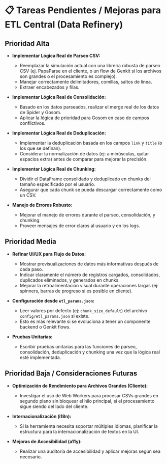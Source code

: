 # 📋 Tareas Pendientes / Mejoras para ETL Central (Data Refinery)

## Prioridad Alta
- **Implementar Lógica Real de Parseo CSV:**
  - Reemplazar la simulación actual con una librería robusta de parseo CSV (ej. PapaParse en el cliente, o un flow de Genkit si los archivos son grandes o el procesamiento es complejo).
  - Manejar correctamente delimitadores, comillas, saltos de línea.
  - Extraer encabezados y filas.

- **Implementar Lógica Real de Consolidación:**
  - Basado en los datos parseados, realizar el merge real de los datos de Spider y Gosom.
  - Aplicar la lógica de prioridad para Gosom en caso de campos conflictivos.

- **Implementar Lógica Real de Deduplicación:**
  - Implementar la deduplicación basada en los campos `link` y `title` (o los que se definan).
  - Considerar la normalización de datos (ej: a minúsculas, quitar espacios extra) antes de comparar para mejorar la precisión.

- **Implementar Lógica Real de Chunking:**
  - Dividir el DataFrame consolidado y deduplicado en chunks del tamaño especificado por el usuario.
  - Asegurar que cada chunk se pueda descargar correctamente como un CSV.

- **Manejo de Errores Robusto:**
  - Mejorar el manejo de errores durante el parseo, consolidación, y chunking.
  - Proveer mensajes de error claros al usuario y en los logs.

## Prioridad Media
- **Refinar UI/UX para Flujo de Datos:**
  - Mostrar previsualizaciones de datos más informativas después de cada paso.
  - Indicar claramente el número de registros cargados, consolidados, duplicados eliminados, y generados en chunks.
  - Mejorar la retroalimentación visual durante operaciones largas (ej: spinners, barras de progreso si es posible en cliente).

- **Configuración desde `etl_params.json`:**
  - Leer valores por defecto (ej: `chunk_size_default`) del archivo `config/etl_params.json` si existe.
  - Esto es más relevante si se evoluciona a tener un componente backend o Genkit flows.

- **Pruebas Unitarias:**
  - Escribir pruebas unitarias para las funciones de parseo, consolidación, deduplicación y chunking una vez que la lógica real esté implementada.

## Prioridad Baja / Consideraciones Futuras
- **Optimización de Rendimiento para Archivos Grandes (Cliente):**
  - Investigar el uso de Web Workers para procesar CSVs grandes en segundo plano sin bloquear el hilo principal, si el procesamiento sigue siendo del lado del cliente.

- **Internacionalización (i18n):**
  - Si la herramienta necesita soportar múltiples idiomas, planificar la estructura para la internacionalización de textos en la UI.

- **Mejoras de Accesibilidad (a11y):**
  - Realizar una auditoría de accesibilidad y aplicar mejoras según sea necesario.
